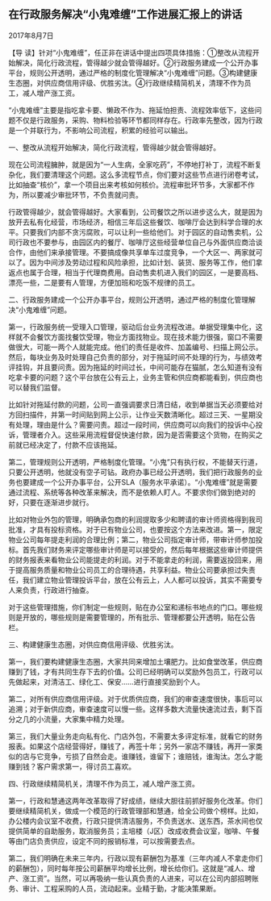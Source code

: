 ## 在行政服务解决“小鬼难缠”工作进展汇报上的讲话

2017年8月7日



【导  读】针对“小鬼难缠”，任正非在讲话中提出四项具体措施：①整改从流程开始解决，简化行政流程，管得越少就会管得越好。②行政服务建成一个公开办事平台，规则公开透明，通过严格的制度化管理解决“小鬼难缠”问题。③构建健康生态圈，对供应商信用评级、优胜劣汰。④行政继续精简机关，清理不作为员工，减人增产涨工资。



“小鬼难缠”主要是指吃拿卡要、懒政不作为、拖延怕担责、流程效率低下，这些问题不仅是行政服务，采购、物料检验等环节都同样存在。行政率先整改，因为行政是一个并联行为，不影响公司流程，积累的经验可以输出。

一、整改从流程开始解决，简化行政流程，管得越少就会管得越好。

现在公司流程臃肿，就是因为“一人生病，全家吃药”，不停地打补丁，流程不断复杂化，我们要清理这个问题。这么多流程节点，你们要对这些节点进行闭卷考试，比如抽查“核价”，拿一个项目出来考核如何核价。流程审批环节多，大家都不作为，所以要减少审批环节，不负责就问责。

行政管得越少，就会管得越好。大家看到，公司餐饮之所以进步这么大，就是因为放开去私有化经营，市场经济，相信三年后这些餐饮、咖啡厅会达到科学合理的水平。只要我们内部不贪污腐败，可以让利一些给他们。对于园区的自动售卖机，公司行政也不要参与，由园区内的餐厅、咖啡厅这些经营单位自己与外面供应商洽谈合作，由他们来承接管理。不要搞成像共享单车过度竞争，一个大区一、两家就可以了。因为中间涉及劳动过程和风险承担，比如计划、装货、服务等工作，他们拿返点也属于合理，相当于代理商费用。自动售卖机进入我们的园区，一是要高档、漂亮一些，二是要有人管理，方便加班和吃饭不规律的员工。

二、行政服务建成一个公开办事平台，规则公开透明，通过严格的制度化管理解决“小鬼难缠”问题。

第一，行政服务统一受理入口管理，驱动后台业务流程改进。单据受理集中化，这样就不会餐饮方面找餐饮受理，物业方面找物业。现在技术能力很强，窗口不需要做很大，可能一两个人就能完成。他们的责任是收件、加盖编号、扫描上网公示。然后，每块业务及时处理自己负责的部分，对于拖延时间不处理的行为，与绩效考评挂钩，并且要问责。因为拖延的时间过长，中间可能存在猫腻，怎么知道有没有吃拿卡要的问题？这个平台放在公有云上，业务主管和供应商都能看到，供应商也可以替我们监督。

比如针对拖延付款的问题，公司一直强调要求日清日结，收到单据当天必须要给对方回扫描件，并第一时间贴到网上公示，让作业天数清晰化。超过三天、一星期没有处理，理由是什么？需要问责。超过一段时间，供应商可以向我们的投诉中心投诉，管理者介入。这些采用流程督促快速付款，因为是否需要这个货物，在购买之前就已经决定了，付款不应该拖延。

第二，管理规则公开透明，严格制度化管理。“小鬼”只有执行权，不能替天行道，只要公开透明，他就没有空子可钻。政府办事已经公开透明，我们把行政服务的业务也要建成一个公开办事平台，公开SLA（服务水平承诺）。“小鬼难缠”就是需要通过流程、系统等各种改革来解决，而不是依赖人盯人。不要求你们做到绝对的好，只要在逐渐进步就行。

比如对物业外包的管理，明确承包商的利润提取多少和聘请的审计师资格得到我司批准，才具有投标资格。对于已有物业公司，也要按这个方法来改进。第一，限定物业公司每年提走利润的合理比例；第二，物业公司指定审计师，带审计师参加投标。首先我们财务来评定哪些审计师是可以接受的，然后每年根据这些审计师提供的财务报表来看物业公司能提走的利润。对于不能拿走的利润，需要返投回来，用于提高服务质量和物业公司员工的合理待遇，共享利益。物业公司要承担过失责任，我们建立物业管理投诉平台，放在公有云上，人人都可以投诉，其实不需要专人来负责，行政进行抽查。

对于这些管理措施，你们制定一些规则，贴在办公室和递标书地点的门口。哪些规则是开放的，哪些规则是需要管理的，所有批示、管理都要公开透明，贴在公告栏。

三、构建健康生态圈，对供应商信用评级、优胜劣汰。

第一，我们要构建健康生态圈，大家共同来增加土壤肥力。比如食堂改革，供应商赚到了钱，才有共同生存下去的价值。公司已经明确可以奖励外包员工，行政可以先做起来，对清洁工、绿化工、保安……进行直接奖励到个人。

第二，对所有供应商信用评级。对于优质供应商，我们的审查速度很快，事后可以追溯；对于新供应商，审查速度可以慢一些。这样多数大流量快速流过去，剩下百分之几的小流量，大家集中精力处理。

第三，我们大量业务走向私有化、门店外包，不需要太多评定标准，就看它的财务报表。如果这个店经营得好，赚钱了，再签十年；另外一家店不赚钱，再开一家类似的店与它竞争，亏损了自然会走。谁赚钱，谁留下；谁赔钱，谁淘汰。怎么才能赚到钱？客户需求第一，得讨员工喜欢。

四、行政继续精简机关，清理不作为员工，减人增产涨工资。

第一，行政和慧通这两年改革取得了好成绩，继续大胆往前抓好服务化改革。你们要继续精简机关，做成一个模范的行政管理部和慧通，给全公司做个榜样。比如，办公楼内会议室不收费，行政只提供清洁服务，不负责送水、送东西，茶水间也仅提供简单的自助服务，取消服务员；主培楼（J区）改成收费会议室，咖啡、午餐等由门店负责供应，设定不同的报销标准，可以按需要去点。

第二，我们明确在未来三年内，行政以现有薪酬包为基准（三年内减人不拿走你们的薪酬包），同时每年按公司薪酬平均增长比例，增长给你们。这就是“减人、增产、涨工资”。当然，可以再吸纳一些认真负责的人进来，可以在公司内部招聘账务、审计、工程采购的人员，流动起来。业精于勤，才能决策果断。
